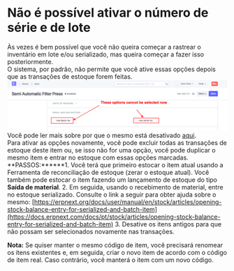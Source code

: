 # Não é possível ativar o número de série e de lote



Às vezes é bem possível que você não queira começar a rastrear o inventário em lote e/ou serializado, mas queira começar a fazer isso posteriormente.   
O sistema, por padrão, não permite que você ative essas opções depois que as transações de estoque forem feitas.![](/files/a0VHlSB.png)Você pode ler mais sobre por que o mesmo está desativado [aqui](https://erpnext.com/docs/user/manual/en/stock/articles/maintain-stock-field-frozen-in-item-master.html).  
Para ativar as opções novamente, você pode excluir todas as transações de estoque deste item ou, se isso não for uma opção, você pode duplicar o mesmo item e entrar no estoque com essas opções marcadas.  
**PASSOS:****﻿**1. Você terá que primeiro estocar o item atual usando a Ferramenta de reconciliação de estoque (zerar o estoque atual). Você também pode estocar o item fazendo um lançamento de estoque do tipo **Saída de material**.
2. Em seguida, usando o recebimento de material, entre no estoque serializado. Consulte o link a seguir para obter ajuda sobre o mesmo: [https://erpnext.org/docs/user/manual/en/stock/articles/opening-stock-balance-entry-for-serialized-and-batch-item](https://docs.erpnext.com/docs/pt/stock/articles/opening-stock-balance-entry-for-serialized-and-batch-item)
3. Desative os itens antigos para que não possam ser selecionados novamente nas transações.

  
**Nota:** Se quiser manter o mesmo código de item, você precisará renomear os itens existentes e, em seguida, criar o novo item de acordo com o código de item real. Caso contrário, você manterá o item com um novo código.

